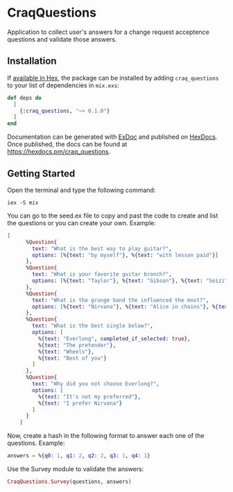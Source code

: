 # CraqQuestions

Application to collect user's answers for a change request acceptence questions and validate
those answers.

## Installation

If [available in Hex](https://hex.pm/docs/publish), the package can be installed
by adding `craq_questions` to your list of dependencies in `mix.exs`:

```elixir
def deps do
  [
    {:craq_questions, "~> 0.1.0"}
  ]
end
```

Documentation can be generated with [ExDoc](https://github.com/elixir-lang/ex_doc)
and published on [HexDocs](https://hexdocs.pm). Once published, the docs can
be found at <https://hexdocs.pm/craq_questions>.

## Getting Started

Open the terminal and type the following command:

```
iex -S mix
```

You can go to the seed.ex file to copy and past the code to create and list the questions or you can create your own. Example:

```elixir
[
      %Question{
        text: "What is the best way to play guitar?",
        options: [%{text: "by myself"}, %{text: "with lesson paid"}]
      },
      %Question{
        text: "What is your favorite guitar branch?",
        options: [%{text: "Taylor"}, %{text: "Gibson"}, %{text: "Seizi"}, %{text: "Martin"}]
      },
      %Question{
        text: "What is the grunge band the influenced the most?",
        options: [%{text: "Nirvana"}, %{text: "Alice in chains"}, %{text: "Pearl Jam"}]
      },
      %Question{
        text: "What is the best single below?",
        options: [
          %{text: "Everlong", completed_if_selected: true},
          %{text: "The pretender"},
          %{text: "Wheels"},
          %{text: "Best of you"}
        ]
      },
      %Question{
        text: "Why did you not choose Everlong?",
        options: [
          %{text: "It's not my preferred"},
          %{text: "I prefer Nirvana"}
        ]
      }
    ]
```

Now, create a hash in the following format to answer each one of the questions. Example:

```elixir
answers = %{q0: 1, q1: 2, q2: 2, q3: 1, q4: 1}
```

Use the Survey module to validate the answers:

```elixir
CraqQuestions.Survey(questions, answers)
```